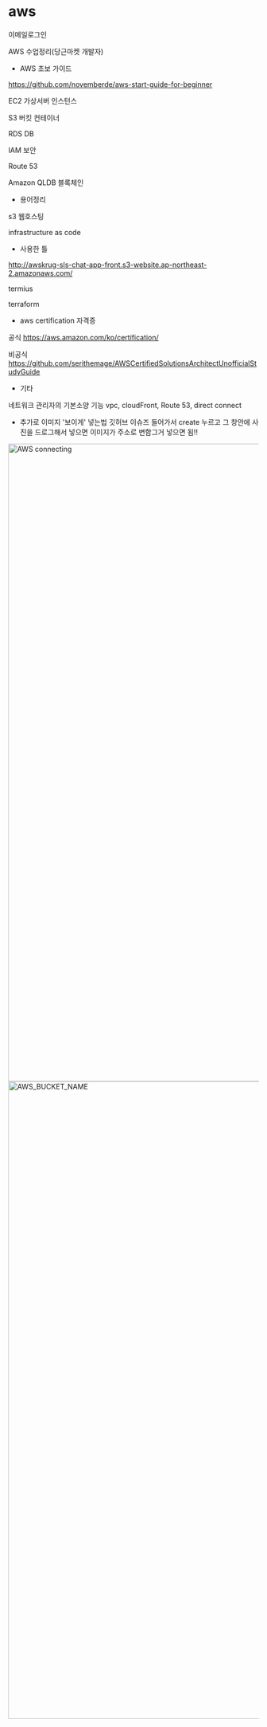 # aws

이메일로그인

AWS 수업정리(당근마켓 개발자)


* AWS 초보 가이드

https://github.com/novemberde/aws-start-guide-for-beginner

EC2   가상서버 인스턴스

S3    버킷 컨테이너

RDS   DB

IAM   보안

Route 53

Amazon QLDB 블록체인


* 용어정리

s3 웹호스팅

infrastructure as code


* 사용한 틀

http://awskrug-sls-chat-app-front.s3-website.ap-northeast-2.amazonaws.com/

termius

terraform

* aws certification 자격증

공식
https://aws.amazon.com/ko/certification/

비공식
https://github.com/serithemage/AWSCertifiedSolutionsArchitectUnofficialStudyGuide

* 기타

네트워크 관리자의 기본소양 기능
vpc, cloudFront, Route 53, direct connect


* 추가로 이미지 '보이게' 넣는법
깃허브 이슈즈 들어가서 create 누르고 그 창안에 사진을 드로그해서 넣으면 이미지가 주소로 변함그거 넣으면 됨!!

<img width="1280" alt="AWS connecting" src="https://user-images.githubusercontent.com/46808557/65746240-3fb93a80-e139-11e9-8d4e-a66ced9a1020.png">
<img width="1280" alt="AWS_BUCKET_NAME" src="https://user-images.githubusercontent.com/46808557/65746266-55c6fb00-e139-11e9-9dd7-23bb151a58e2.png">
